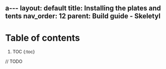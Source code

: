 a---
layout: default
title: Installing the plates and tents
nav_order: 12
parent: Build guide - Skeletyl
---

# Table of contents

1. TOC
{:toc}

// TODO